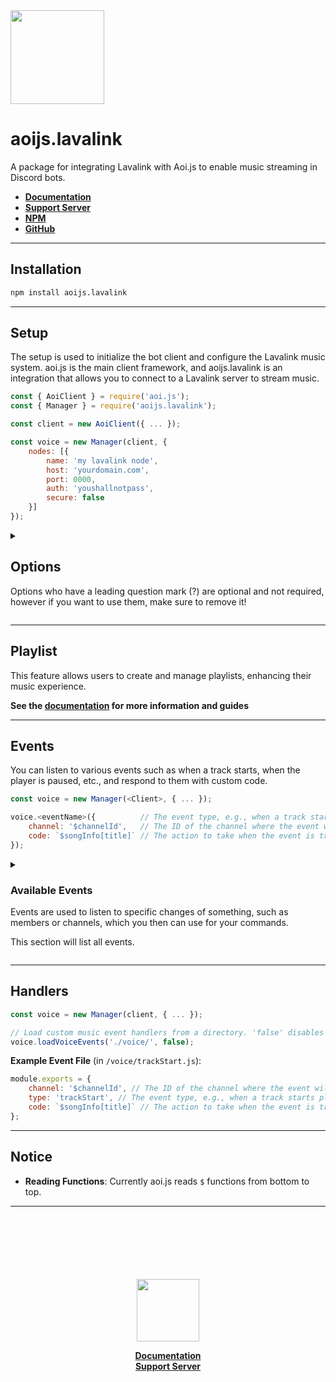 <img src="https://cdn.noujs.my.id/guild/lavalink.png" width="150">

# aoijs.lavalink

A package for integrating Lavalink with Aoi.js to enable music streaming in Discord bots.

- **[Documentation](https://lavalink.noujs.my.id)**
- **[Support Server](https://discord.com/invite/hyQYXcVnmZ)**
- **[NPM](https://npmjs.org/package/aoijs.lavalink)**
- **[GitHub](https://github.com/tyowk/aoijs.lavalink)**

---

## Installation

```bash
npm install aoijs.lavalink
```

---

## Setup

The setup is used to initialize the bot client and configure the Lavalink music system. aoi.js is the main client framework, and aoijs.lavalink is an integration that allows you to connect to a Lavalink server to stream music.

```js
const { AoiClient } = require('aoi.js');
const { Manager } = require('aoijs.lavalink');

const client = new AoiClient({ ... });

const voice = new Manager(client, {
    nodes: [{
        name: 'my lavalink node',
        host: 'yourdomain.com',
        port: 0000,
        auth: 'youshallnotpass',
        secure: false
    }]
});
```

<details>
<summary><h2>Options</h2><p>Options who have a leading question mark (?) are optional and not required, however if you want to use them, make sure to remove it!</p></summary>
    
```js
new Manager(<Client>, {
    nodes: [{
        name: string,
        host: string,
        port: number,
        auth: string,
        secure: boolean
    },{ /* add more node */ }],

    maxQueueSize?: number,
    maxPlaylistSize?: number,
    maxHistorySize?: number,
    searchEngine?: string,
    debug?: boolean,
    defaultVolume?: number,
    maxVolume?: number,
    noLimitVolume?: boolean,
    deleteNowPlaying?: boolean

});

````

### Default Options
| Option           | Type                         | Default | Description                                                                     |
|------------------|------------------------------|---------|---------------------------------------------------------------------------------|
| nodes            | **[`Array`](#node-options)** |         | (see below)                                                                     |
| maxQueueSize     | `number`                     | 100     | Maximum number of tracks that can be queued for playback.                       |
| maxPlaylistSize  | `number`                     | 100     | Maximum number of tracks that can be in a playlist.                             |
| maxHistorySize   | `number`                     | 100     | Maximum number of tracks that can be saved in the history.                      |
| searchEngine     | `string`                     | youtube | Default search engine. You can set this to 'soundcloud' or 'spotify' or others. |
| debug            | `boolean`                    | false   | Whether to enable debug logs for the music client.                              |
| defaultVolume    | `number`                     | 100     | Set default volume when the player created.                                     |
| maxVolume        | `number`                     | 200     | Maximum volume player can handle.                                               |
| noLimitVolume    | `boolean`                    | false   | Whether to enable no limit volume (not recommended).                            |
| deleteNowPlaying | `number`                     | 200     | Whether to enable auto-delete now playing message when track ends.              |

### Node Options
| Option | Type      | Description                                                              |
|--------|-----------|--------------------------------------------------------------------------|
| Name   | `string`  | custom name for the Lavalink node (can be any string)                    |
| host   | `string`  | URL to your Lavalink node. Replace with your actual Lavalink server URL. |
| port   | `number`  | Your lavalink server port.                                               |
| auth   | `boolean` | Authentication password for the Lavalink node.                           |
| secure | `boolean` | Set to true if your Lavalink server uses SSL/TLS (HTTPS).                |

**see [here](https://guide.shoukaku.shipgirl.moe/guides/2-options/) for more client options.**

</details>

---

## Playlist

This feature allows users to create and manage playlists, enhancing their music experience.

**See the [documentation](https://lavalink.noujs.my.id/guides/playlist) for more information and guides**

---

## Events

You can listen to various events such as when a track starts, when the player is paused, etc., and respond to them with custom code.

```js
const voice = new Manager(<Client>, { ... });

voice.<eventName>({          // The event type, e.g., when a track starts playing ('trackStart').
    channel: '$channelId',   // The ID of the channel where the event will trigger (can be dynamic or static).
    code: `$songInfo[title]` // The action to take when the event is triggered. Here it will return the title of the song.
});
````

<details>
<summary><h3>Available Events</h3><p>Events are used to listen to specific changes of something, such as members or channels, which you then can use for your commands.

This section will list all events.</p></summary>

1. **trackStart**: _Triggered when a track begins playing on the Lavalink node. This marks the start of the track’s playback._
2. **trackEnd**: _Occurs when a track finishes playing. This can happen when the track ends naturally or when it is stopped before completion._
3. **trackStuck**: _Triggered when a track gets stuck due to an error or issue like buffering or network problems, preventing it from progressing._
4. **trackPaused**: _Occurs when the playback of the track is paused, either manually or automatically due to external reasons (e.g., user interaction or system settings)._
5. **trackResumed**: _Triggered when a previously paused track starts playing again, either after manual resumption or an automatic action._
6. **queueStart**: _Occurs when a new queue of tracks starts to be processed and played by the Lavalink node. This is the beginning of playback for a set of tracks._
7. **queueEnd**: _Triggered when the track queue finishes playing all the tracks. This event marks the end of the queue’s playback._
8. **nodeConnect**: _Triggered when a successful connection is established with a Lavalink node. The player can now interact with the node for streaming and playback._
9. **nodeReconnect**: _Occurs when a previously disconnected Lavalink node is reconnected. This could happen automatically after a temporary loss of connection._
10. **nodeDisconnect**: _This event occurs when the Lavalink node disconnects, either intentionally or due to a failure or disconnection._
11. **nodeError**: _Triggered when an error occurs with the Lavalink node, such as a failure in audio processing, network issues, or other internal node errors._
12. **nodeDestroy**: _Occurs when a Lavalink node is destroyed or cleaned up. This usually happens when the node is no longer needed or is being replaced._
13. **nodeDebug**: _This event provides debugging information about the Lavalink node. It’s often used to log detailed information about the node’s state for troubleshooting._
14. **socketClosed**: _Triggered when the socket connection between the client and Lavalink node is closed, either due to an error, timeout, or manual disconnection._
15. **playerCreate**: _Occurs when a new player instance is created. This happens when a new user starts playing music or a new player session is initialized._
16. **playerDestroy**: _Triggered when a player instance is destroyed. This occurs when a player session ends or is no longer needed._
17. **playerException**: _Occurs when an error or exception happens within the player, such as invalid operations, failed track loading, or playback errors._
18. **playerUpdate**: _Triggered when there’s an update to the player’s state, such as changes to the volume, track, or other settings that affect playback._
19. **playerMove**: _Triggered when the player moves to a different voice channel. This happens when the player switches its active voice connection, typically in response to a user command or action._

</details>

---

## Handlers

```js
const voice = new Manager(client, { ... });

// Load custom music event handlers from a directory. 'false' disables debug logs.
voice.loadVoiceEvents('./voice/', false);
```

**Example Event File** (in `/voice/trackStart.js`):

```js
module.exports = {
    channel: '$channelId', // The ID of the channel where the event will trigger (can be dynamic or static).
    type: 'trackStart', // The event type, e.g., when a track starts playing ('trackStart').
    code: `$songInfo[title]` // The action to take when the event is triggered. Here it will return the title of the song.
};
```

---

## Notice

- **Reading Functions**: Currently aoi.js reads `$` functions from bottom to top.

---

<div align="center">
<br>
<br>
<br>
<br>
<br>
<br>
<img src="https://cdn.noujs.my.id/guild/lavabird.png" width="100">
<br>

**[Documentation](https://lavalink.noujs.my.id)** <br>
**[Support Server](https://discord.com/invite/hyQYXcVnmZ)**

</div>

